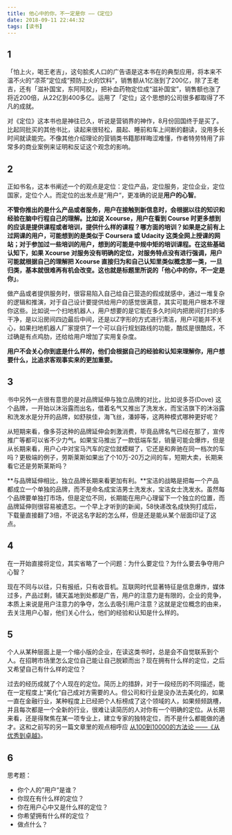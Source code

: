 ```yaml
---
title: 他心中的你，不一定是你 ——《定位》
date: 2018-09-11 22:44:32
tags: [读书]
---
```

## 1
「怕上火，喝王老吉」，这句脍炙人口的广告语是这本书在的典型应用，将本来不温不火的“凉茶”定位成“预防上火的饮料”，销售额从1亿涨到了200亿，除了王老吉，还有「滋补国宝，东阿阿胶」，把补血药物定位成“滋补国宝”，销售额也涨了将近200倍，从22亿到400多亿。运用了「定位」这个思想的公司很多都取得了不凡的成就。

对《定位》这本书也是神往已久，听说是营销界的神作，8月份回国终于是买了。比起同批买的其他书比，读起来很轻松，晨起、睡前和车上间断的翻读，没用多长时间就读能完。不像其他介绍理论的营销类书籍那样晦涩难懂，作者特劳特用了非常多的商业案例来证明和反证这个观念的影响。

## 2
正如书名，这本书阐述一个的观点是定位：定位产品，定位服务，定位企业，定位国家，定位个人。而定位的出发点是“用户“，更准确的说是**用户的心智**。

**不管你推出的是什么产品或者服务，用户在接触到新信息时，会根据以往的知识和经验在脑中行程自己的理解。**比如说 Xcourse，用户在看到 Course 时更多想到的应该是提供课程或者培训，提供什么样的课程？哪方面的培训？如果是之前有上过网课的用户，可能想到的是类似于 Coursera 或 Udacity 这类全网上授课的网站；对于参加过一些培训的用户，想到的可能是中规中矩的培训课程。在这些基础认知下，如果 Xcourse 对服务没有明确的定位，对服务特点没有进行强调，用户可能就根据自己的理解把 Xcourse 直接归为和自己认知里类似概念那一类，一旦归类，基本就很难再有机会改变。这也就是标题里所说的**「他心中的你，不一定是你」**。

做产品或者提供服务时，很容易陷入自己给自己营造的假成就感中，通过一堆复杂的逻辑和推演，对于自己设计要提供给用户的感觉很满意，其实可能用户根本不理你这些。比如说一个扫地机器人，用户想要的是它能在多久时间内把房间打扫的多干净，是以沿房间四边最后中间，还是以Z字形的方式进行清洁，用户可能并不关心，如果扫地机器人厂家提供了一个可以自行规划路线的功能，酷炫是很酷炫，不过确是有点鸡肋，还给给用户增加了实用复杂度。

**用户不会关心你到底是什么样的，他们会根据自己的经验和认知来理解你，用户想要什么，比追求客观事实来的更加重要。**

## 3
书中另外一点很有意思的是对品牌延伸与独立品牌的对比，比如说多芬(Dove) 这个品牌，一开始以沐浴露而出名，借着名气又推出了洗发水，而宝洁旗下的沐浴露和洗发水是分开的品牌，如舒肤佳，海飞丝，潘婷等，这两种模式哪种更好呢？

从短期来看，像多芬这种的品牌延伸会刺激消费，毕竟品牌名气已经在那了，宣传推广等都可以省不少力气。如果宝马推出了一款低端车型，销量可能会爆炸，但是从长期来看，用户心中对宝马汽车的定位就模糊了，它还是和奔驰在同一档次的车吗？更极端的例子，劳斯莱斯如果出了个10万-20万之间的车，短期大卖，长期来看它还是劳斯莱斯吗？

**与品牌延伸相比，独立品牌长期来看更加有利。**宝洁的战略是把每一个产品都成立一个单独的品牌，而不是命名成宝洁男士洗发水，宝洁女士洗发水。虽然每个品牌要单独打市场，但是定位不同，长期能在用户心理留下一个独立的位置，而品牌延伸则很容易被遗忘。一个早上才听到的新闻，58快递改名成快狗打成后，下载量直接翻了3倍，不说这名字起的怎么样，但是还是能从某个层面印证了这点。

## 4
在一开始直接将定位，其实省略了一个问题：为什么要定位？为什么要去争夺用户心智？

现在不同与以往，只有报纸，只有收音机。互联网时代显著特征是信息爆炸，媒体过多，产品过剩，铺天盖地到处都是广告，用户的注意力是有限的，企业的竞争，本质上来说是用户注意力的争夺，怎么去吸引用户注意？这就是定位概念的由来，去关注用户心智，他们关心什么，他们的经验和认知是什么样的。

## 5
个人从某种层面上是一个缩小版的企业，在读这类书时，总是会不自觉联系到个人。在招聘市场里怎么定位自己能让自己脱颖而出？现在拥有什么样的定位，之后又希望自己有什么样的定位？

过去的经历成就了个人现在的定位。简历上的措辞，对于一段经历的不同描述，能在一定程度上“美化“自己成对方需要的人。但公司和行业是没办法去美化的，如果一直在金融行业，某种程度上已经把个人标榜成了这个领域的人，如果频频跳槽，并且每次都是一个全新的行业，很难让读简历的人对你有一个明确的定位。从长期来看，还是得聚焦在某一项专业上，建立专家的独特定位，而不是什么都能做的通才。这和之前写的另一篇文章里的观点相呼应 [从100到10000的方法论 ——《从优秀到卓越》](http://blog.zhuangweiming.me/2017/06/09/%E4%BB%8E100%E5%88%B010000%E7%9A%84%E6%96%B9%E6%B3%95%E8%AE%BA%20%E2%80%94%E2%80%94%E3%80%8A%E4%BB%8E%E4%BC%98%E7%A7%80%E5%88%B0%E5%8D%93%E8%B6%8A%E3%80%8B/)。

## 6
思考题：
- 你个人的”用户“是谁？
- 你现在有什么样的定位？
- 你在用户心中又是什么样的定位？
- 你希望拥有什么样的定位？
- 做点什么？
